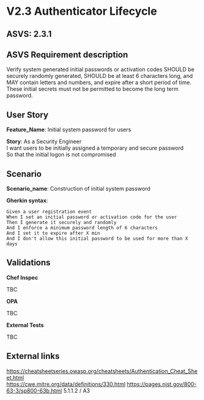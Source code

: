 # V2.3 Authenticator Lifecycle

## ASVS: 2.3.1

## ASVS Requirement description

Verify system generated initial passwords or activation codes
SHOULD be securely randomly generated, SHOULD be at least 6
characters long, and MAY contain letters and numbers, and expire
after a short period of time. These initial secrets must not be
permitted to become the long term password.

## User Story

**Feature_Name**: Initial system password for users

**Story**:
As a Security Engineer\
I want users to be initially assigned a temporary and secure password\
So that the initial logon is not compromised

## Scenario

**Scenario_name**: Construction of initial system password

**Gherkin syntax**:

```gherkin
Given a user registration event
When I set an initial password or activation code for the user
Then I generate it securely and randomly
And I enforce a minimum password length of 6 characters
And I set it to expire after X min
And I don't allow this initial password to be used for more than X days

```


## Validations

**Chef Inspec**

TBC

**OPA**

TBC

**External Tests**

TBC

## External links

<https://cheatsheetseries.owasp.org/cheatsheets/Authentication_Cheat_Sheet.html> \
<https://cwe.mitre.org/data/definitions/330.html>
<https://pages.nist.gov/800-63-3/sp800-63b.html> 5.1.1.2 / A3

